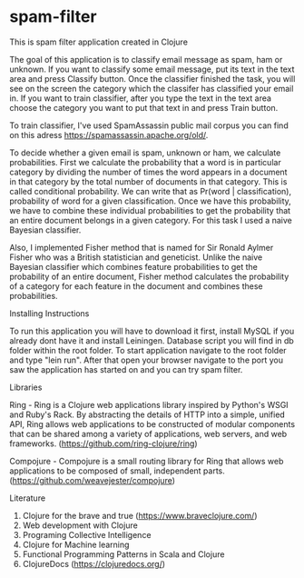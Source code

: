 # spam-filter

This is spam filter application created in Clojure


The goal of this application is to classify email message as spam, ham or unknown. If you want to classify some email message, put its text in the text area and press Classify button. Once the classifier finished the task, you will see on the screen the category which the classifer has classified your email in. If you want to train classifier, after you type the text in the text area choose the category you want to put that text in and press Train button.

To train classifier, I've used SpamAssassin public mail corpus you can find on this adress https://spamassassin.apache.org/old/.

To decide whether a given email is spam, unknown or ham, we calculate probabilities. First we calculate the probability that a word is in particular category by dividing the number of times the word appears in a document in that category by the total number of documents in that category. This is called conditional probability. We can write that as  Pr(word | classification), probability of word for a given classification. Once we have this probability, we have to combine these individual probabilities to get the probability that an entire document belongs in a given category. For this task I used a naive Bayesian classifier.

Also, I implemented Fisher method that is named for Sir Ronald Aylmer Fisher who was a British statistician and geneticist. Unlike the naive Bayesian classifier which combines feature probabilities to get the probability of an entire document, Fisher method calculates the probability of a category for each feature in the document and combines these probabilities.

 
Installing Instructions

To run this application you will have to download it first, install MySQL if you already dont have it and install Leiningen. Database script you will find in db folder  within the root folder. To start application navigate to the root folder and type "lein run". After that open your browser navigate to the port you saw the application has started on and you can try spam filter.


Libraries

Ring - Ring is a Clojure web applications library inspired by Python's WSGI and Ruby's Rack. By abstracting the details of HTTP into a simple, unified API, Ring allows web applications to be constructed of modular components that can be shared among a variety of applications, web servers, and web frameworks. (https://github.com/ring-clojure/ring)

Compojure - Compojure is a small routing library for Ring that allows web applications to be composed of small, independent parts.(https://github.com/weavejester/compojure)


Literature

1. Clojure for the brave and true (https://www.braveclojure.com/)
2. Web development with Clojure
3. Programing Collective Intelligence
4. Clojure for Machine learning
5. Functional Programming Patterns in Scala and Clojure
6. ClojureDocs (https://clojuredocs.org/)


